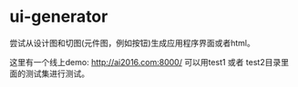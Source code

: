 # ui-generator

尝试从设计图和切图(元件图，例如按钮)生成应用程序界面或者html。

这里有一个线上demo: http://ai2016.com:8000/ 
可以用test1 或者 test2目录里面的测试集进行测试。

